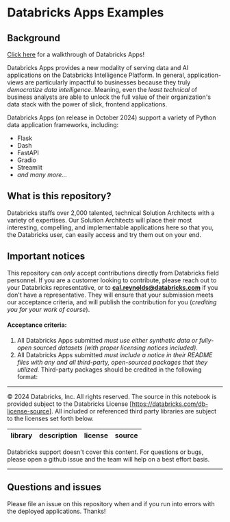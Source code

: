 # Databricks Apps Examples

## Background

[Click here](https://www.youtube.com/watch?v=Equ7PBeM-Mw) for a walkthrough of Databricks Apps!

Databricks Apps provides a new modality of serving data and AI applications on the Databricks Intelligence Platform. In general, application-views are particularly impactful to businesses because they truly _democratize data intelligence_. Meaning, even the _least technical_ of business analysts are able to unlock the full value of their organization's data stack with the power of slick, frontend applications.

Databricks Apps (on release in October 2024) support a variety of Python data application frameworks, including:
- Flask
- Dash
- FastAPI
- Gradio
- Streamlit
- _and many more..._

## What is this repository?

Databricks staffs over 2,000 talented, technical Solution Architects with a variety of expertises. Our Solution Architects will place their most interesting, compelling, and implementable applications here so that you, the Databricks user, can easily access and try them out on your end. 


## Important notices

This repository can _only_ accept contributions directly from Databricks field personnel. If you are a customer looking to contribute, please reach out to your Databricks representative, or to **cal.reynolds@databricks.com** if you don't have a representative. They will ensure that your submission meets our acceptance criteria, and will publish the contribution for you (_crediting you for your work of course_). 

#### Acceptance criteria:
1. All Databricks Apps submitted _must use either synthetic data or fully-open sourced datasets (with proper licensing notices included)_.
2. All Databricks Apps submitted _must include a notice in their README files with any and all third-party, open-sourced packages that they utilized._ Third-party packages should be credited in the following format:

---
&copy; 2024 Databricks, Inc. All rights reserved. The source in this notebook is provided subject to the Databricks License [https://databricks.com/db-license-source].  All included or referenced third party libraries are subject to the licenses set forth below.

| library                                | description             | license    | source                                              |
|----------------------------------------|-------------------------|------------|-----------------------------------------------------|

Databricks support doesn't cover this content. For questions or bugs, please open a github issue and the team will help on a best effort basis.

---

## Questions and issues

Please file an issue on this repository when and if you run into errors with the deployed applications. Thanks!
